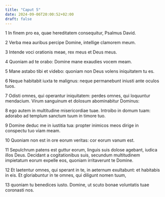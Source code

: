 ```yaml
---
title: "Caput 5"
date: 2024-09-06T20:00:52+02:00
draft: false
---
```



1 In finem pro ea, quae hereditatem consequitur, Psalmus David.

2 Verba mea auribus percipe Domine, intellige clamorem meum.

3 Intende voci orationis meae, rex meus et Deus meus.

4 Quoniam ad te orabo: Domine mane exaudies vocem meam.

5 Mane astabo tibi et videbo: quoniam non Deus volens iniquitatem tu es.

6 Neque habitabit iuxta te malignus: neque permanebunt iniusti ante oculos tuos.

7 Odisti omnes, qui operantur iniquitatem: perdes omnes, qui loquuntur mendacium. Virum sanguinum et dolosum abominabitur Dominus:

8 ego autem in multitudine misericordiae tuae. Introibo in domum tuam: adorabo ad templum sanctum tuum in timore tuo.

9 Domine deduc me in iustitia tua: propter inimicos meos dirige in conspectu tuo viam meam.

10 Quoniam non est in ore eorum veritas: cor eorum vanum est.

11 Sepulchrum patens est guttur eorum, linguis suis dolose agebant, iudica illos Deus. Decidant a cogitationibus suis, secundum multitudinem impietatum eorum expelle eos, quoniam irritaverunt te Domine.

12 Et laetentur omnes, qui sperant in te, in aeternum exultabunt: et habitabis in eis. Et gloriabuntur in te omnes, qui diligunt nomen tuum,

13 quoniam tu benedices iusto. Domine, ut scuto bonae voluntatis tuae coronasti nos.

